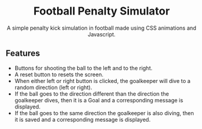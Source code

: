 <div align="center">

# Football Penalty Simulator

A simple penalty kick simulation in football made using CSS animations and Javascript.

</div>

## Features


<div align="left">

* Buttons for shooting the ball to the left and to the right.
* A reset button to resets the screen.
* When either left or right button is clicked, the goalkeeper will dive to a random direction (left or right).
* If the ball goes to the direction different than the direction the goalkeeper dives, then it is a Goal and a corresponding message is displayed.
* If the ball goes to the same direction the goalkeeper is also diving, then it is saved and a corresponding message is displayed.

</div>